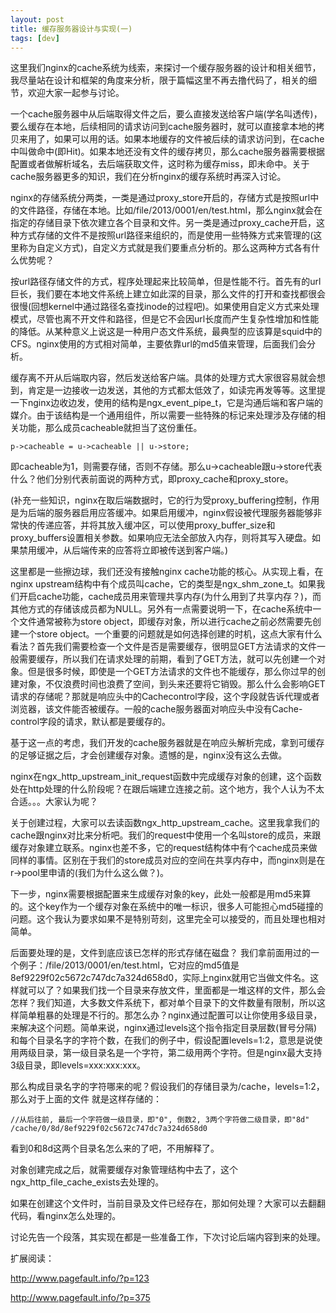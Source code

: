 ```yaml
---
layout: post
title: 缓存服务器设计与实现(一)
tags: [dev]
---
```


这里我们nginx的cache系统为线索，来探讨一个缓存服务器的设计和相关细节，我尽量站在设计和框架的角度来分析，限于篇幅这里不再去撸代码了，相关的细节，欢迎大家一起参与讨论。

一个cache服务器中从后端取得文件之后，要么直接发送给客户端(学名叫透传)，要么缓存在本地，后续相同的请求访问到cache服务器时，就可以直接拿本地的拷贝来用了，如果可以用的话。如果本地缓存的文件被后续的请求访问到，在cache中叫做命中(即Hit)。如果本地还没有文件的缓存拷贝，那么cache服务器需要根据配置或者做解析域名，去后端获取文件，这时称为缓存miss，即未命中。关于cache服务器更多的知识，我们在分析nginx的缓存系统时再深入讨论。

nginx的存储系统分两类，一类是通过proxy_store开启的，存储方式是按照url中的文件路径，存储在本地。比如/file/2013/0001/en/test.html，那么nginx就会在指定的存储目录下依次建立各个目录和文件。另一类是通过proxy_cache开启，这种方式存储的文件不是按照url路径来组织的，而是使用一些特殊方式来管理的(这里称为自定义方式)，自定义方式就是我们要重点分析的。那么这两种方式各有什么优势呢？

按url路径存储文件的方式，程序处理起来比较简单，但是性能不行。首先有的url巨长，我们要在本地文件系统上建立如此深的目录，那么文件的打开和查找都很会很慢(回想kernel中通过路径名查找inode的过程吧)。如果使用自定义方式来处理模式，尽管也离不开文件和路径，但是它不会因url长度而产生复杂性增加和性能的降低。从某种意义上说这是一种用户态文件系统，最典型的应该算是squid中的CFS。nginx使用的方式相对简单，主要依靠url的md5值来管理，后面我们会分析。

缓存离不开从后端取内容，然后发送给客户端。具体的处理方式大家很容易就会想到，肯定是一边接收一边发送，其他的方式都太低效了，如读完再发等等。这里提一下nginx边收边发，使用的结构是ngx_event_pipe_t，它是沟通后端和客户端的媒介。由于该结构是一个通用组件，所以需要一些特殊的标记来处理涉及存储的相关功能，那么成员cacheable就担当了这份重任。

```
p->cacheable = u->cacheable || u->store;
```

即cacheable为1，则需要存储，否则不存储。那么u->cacheable跟u->store代表什么？他们分别代表前面说的两种方式，即proxy_cache和proxy_store。 

(补充一些知识，nginx在取后端数据时，它的行为受proxy_buffering控制，作用是为后端的服务器启用应答缓冲。如果启用缓冲，nginx假设被代理服务器能够非常快的传递应答，并将其放入缓冲区，可以使用proxy_buffer_size和proxy_buffers设置相关参数。如果响应无法全部放入内存，则将其写入硬盘。如果禁用缓冲，从后端传来的应答将立即被传送到客户端。)

这里都是一些擦边球，我们还没有接触nginx cache功能的核心。从实现上看，在nginx upstream结构中有个成员叫cache，它的类型是ngx_shm_zone_t。如果我们开启cache功能，cache成员用来管理共享内存(为什么用到了共享内存？)，而其他方式的存储该成员都为NULL。另外有一点需要说明一下，在cache系统中一个文件通常被称为store object，即缓存对象，所以进行cache之前必然需要先创建一个store object。一个重要的问题就是如何选择创建的时机，这点大家有什么看法？首先我们需要检查一个文件是否是需要缓存，很明显GET方法请求的文件一般需要缓存，所以我们在请求处理的前期，看到了GET方法，就可以先创建一个对象。但是很多时候，即使是一个GET方法请求的文件也不能缓存，那么你过早的创建对象，不仅浪费时间也浪费了空间，到头来还要将它销毁。那么什么会影响GET请求的存储呢？那就是响应头中的Cachecontrol字段，这个字段就告诉代理或者浏览器，该文件能否被缓存。一般的cache服务器面对响应头中没有Cache-control字段的请求，默认都是要缓存的。

基于这一点的考虑，我们开发的cache服务器就是在响应头解析完成，拿到可缓存的足够证据之后，才会创建缓存对象。遗憾的是，nginx没有这么去做。

nginx在ngx_http_upstream_init_request函数中完成缓存对象的创建，这个函数处在http处理的什么阶段呢？在跟后端建立连接之前。这个地方，我个人认为不太合适。。。大家认为呢？

关于创建过程，大家可以去读函数ngx_http_upstream_cache。这里我拿我们的cache跟nginx对比来分析吧。我们的request中使用一个名叫store的成员，来跟缓存对象建立联系。nginx也差不多，它的request结构体中有个cache成员来做同样的事情。区别在于我们的store成员对应的空间在共享内存中，而nginx则是在r->pool里申请的(我们为什么这么做？)。

下一步，nginx需要根据配置来生成缓存对象的key，此处一般都是用md5来算的。这个key作为一个缓存对象在系统中的唯一标识，很多人可能担心md5碰撞的问题。这个我认为要求如果不是特别苛刻，这里完全可以接受的，而且处理也相对简单。

后面要处理的是，文件到底应该已怎样的形式存储在磁盘？
我们拿前面用过的一个例子：/file/2013/0001/en/test.html，它对应的md5值是8ef9229f02c5672c747dc7a324d658d0，实际上nginx就用它当做文件名。这样就可以了？如果我们找一个目录来存放文件，里面都是一堆这样的文件，那么会怎样？我们知道，大多数文件系统下，都对单个目录下的文件数量有限制，所以这样简单粗暴的处理是不行的。那怎么办？nginx通过配置可以让你使用多级目录，来解决这个问题。简单来说，nginx通过levels这个指令指定目录层数(冒号分隔)和每个目录名字的字符个数，在我们的例子中，假设配置levels=1:2，意思是说使用两级目录，第一级目录名是一个字符，第二级用两个字符。但是nginx最大支持3级目录，即levels=xxx:xxx:xxx。

那么构成目录名字的字符哪来的呢？假设我们的存储目录为/cache，levels=1:2，那么对于上面的文件 就是这样存储的：
```
//从后往前, 最后一个字符做一级目录，即"0", 倒数2, 3两个字符做二级目录，即"8d"
/cache/0/8d/8ef9229f02c5672c747dc7a324d658d0
```

看到0和8d这两个目录名怎么来的了吧，不用解释了。

对象创建完成之后，就需要缓存对象管理结构中去了，这个ngx_http_file_cache_exists去处理的。

如果在创建这个文件时，当前目录及文件已经存在，那如何处理？大家可以去翻翻代码，看nginx怎么处理的。

讨论先告一个段落，其实现在都是一些准备工作，下次讨论后端内容到来的处理。

扩展阅读：

http://www.pagefault.info/?p=123

http://www.pagefault.info/?p=375